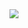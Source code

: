 <a href=&quothttps://github.com/ghost1372&quot>
<img align=center src=https://avatars.githubusercontent.com/u/49630476?v=4
username=ghost1372&show_icons=true&count_private=true&include_all_commits=true&quot /></a>
